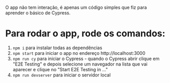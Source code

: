 O app não tem interação, é apenas um código simples que fiz para aprender o básico de Cypress.

# Para rodar o app, rode os comandos:

1. `npm i` para instalar todas as dependências
2. `npm start` para iniciar o app no endereço http://localhost:3000
3. `npm run cy` para iniciar o Cypress - quando o Cypress abrir clique em "E2E Testing" e depois selecione um navegador na lista que vai aparecer e clique no "Start E2E Testing in ..."
4. `npm run devserver` para iniciar o servidor local